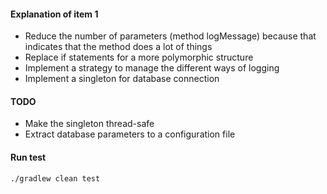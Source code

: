
#### Explanation of item 1

 * Reduce the number of parameters (method logMessage) because that indicates that the method does a lot of things
 * Replace if statements for a more polymorphic structure 
 * Implement a strategy to manage the different ways of logging
 * Implement a singleton for database connection 
 
 #### TODO
 * Make the singleton thread-safe
 * Extract database parameters to a configuration file
 
 #### Run test
 ```bash
 ./gradlew clean test
```
